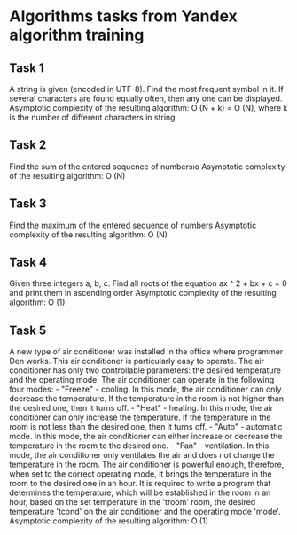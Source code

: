 # Algorithms tasks from Yandex algorithm training #

## Task 1 #

A string is given (encoded in UTF-8). Find the most frequent symbol in it. If several characters are found equally often, then any one can be displayed.
Asymptotic complexity of the resulting algorithm: O (N + k) = O (N), where k is the number of different characters in string.

## Task 2 #

Find the sum of the entered sequence of numbersю
Asymptotic complexity of the resulting algorithm: O (N)

## Task 3 #

Find the maximum of the entered sequence of numbers
Asymptotic complexity of the resulting algorithm: O (N)

## Task 4 #

Given three integers a, b, c. Find all roots of the equation ax ^ 2 + bx + c = 0 and print them in ascending order
Asymptotic complexity of the resulting algorithm: O (1)

## Task 5 #

A new type of air conditioner was installed in the office where programmer Den works. This air conditioner is particularly easy to operate. The air conditioner has only two controllable parameters: the desired temperature and the operating mode.
The air conditioner can operate in the following four modes:
		- "Freeze" - cooling. In this mode, the air conditioner can only decrease the temperature. If the temperature in the room is not higher than the desired one, then it turns off.
		- "Heat" - heating. In this mode, the air conditioner can only increase the temperature. If the temperature in the room is not less than the desired one, then it turns off.
		- "Auto" - automatic mode. In this mode, the air conditioner can either increase or decrease the temperature in the room to the desired one.
		- "Fan" - ventilation. In this mode, the air conditioner only ventilates the air and does not change the temperature in the room.
The air conditioner is powerful enough, therefore, when set to the correct operating mode, it brings the temperature in the room to the desired one in an hour.
It is required to write a program that determines the temperature, which will be established in the room in an hour, based on the set temperature in the 'troom' room, the desired temperature 'tcond' on the air conditioner and the operating mode 'mode'.
Asymptotic complexity of the resulting algorithm: O (1)
